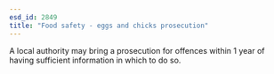```yaml
---
esd_id: 2849
title: "Food safety - eggs and chicks prosecution"
---
```


A local authority may bring a prosecution for offences within 1 year of having sufficient information in which to do so.

